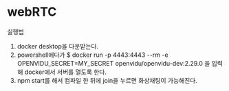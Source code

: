 # webRTC
실행법
1. docker desktop을 다운받는다.
2. powershell에다가 $ docker run -p 4443:4443 --rm -e OPENVIDU_SECRET=MY_SECRET openvidu/openvidu-dev:2.29.0
 을 입력해 docker에서 서버를 열도록 한다.
3. npm start를 해서 컴파일 한 뒤에 join을 누르면 화상채팅이 가능해진다. 
